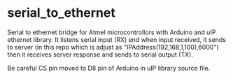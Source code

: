 serial_to_ethernet
==================

Serial to ethernet bridge for Atmel microcontrollors with Arduino and uIP ethernet library.
It listens serial input (RX) end when input received, it sends to server (in this repo which is adjust as "IPAddress(192,168,1,100),6000") then it receives server response and sends to serial output (TX).


Be careful CS pin moved to D8 pin of Arduino in uIP library source file.
